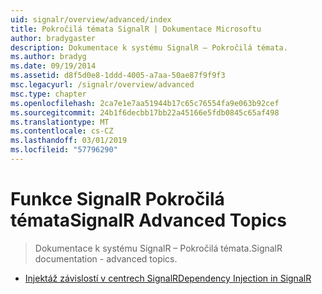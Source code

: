 ```yaml
---
uid: signalr/overview/advanced/index
title: Pokročilá témata SignalR | Dokumentace Microsoftu
author: bradygaster
description: Dokumentace k systému SignalR – Pokročilá témata.
ms.author: bradyg
ms.date: 09/19/2014
ms.assetid: d8f5d0e8-1ddd-4005-a7aa-50ae87f9f9f3
msc.legacyurl: /signalr/overview/advanced
msc.type: chapter
ms.openlocfilehash: 2ca7e1e7aa51944b17c65c76554fa9e063b92cef
ms.sourcegitcommit: 24b1f6decbb17bb22a45166e5fdb0845c65af498
ms.translationtype: MT
ms.contentlocale: cs-CZ
ms.lasthandoff: 03/01/2019
ms.locfileid: "57796290"
---
```

<a name="signalr-advanced-topics"></a><span data-ttu-id="397e9-103">Funkce SignalR Pokročilá témata</span><span class="sxs-lookup"><span data-stu-id="397e9-103">SignalR Advanced Topics</span></span>
====================
> <span data-ttu-id="397e9-104">Dokumentace k systému SignalR – Pokročilá témata.</span><span class="sxs-lookup"><span data-stu-id="397e9-104">SignalR documentation - advanced topics.</span></span>


- [<span data-ttu-id="397e9-105">Injektáž závislostí v centrech SignalR</span><span class="sxs-lookup"><span data-stu-id="397e9-105">Dependency Injection in SignalR</span></span>](dependency-injection.md)
